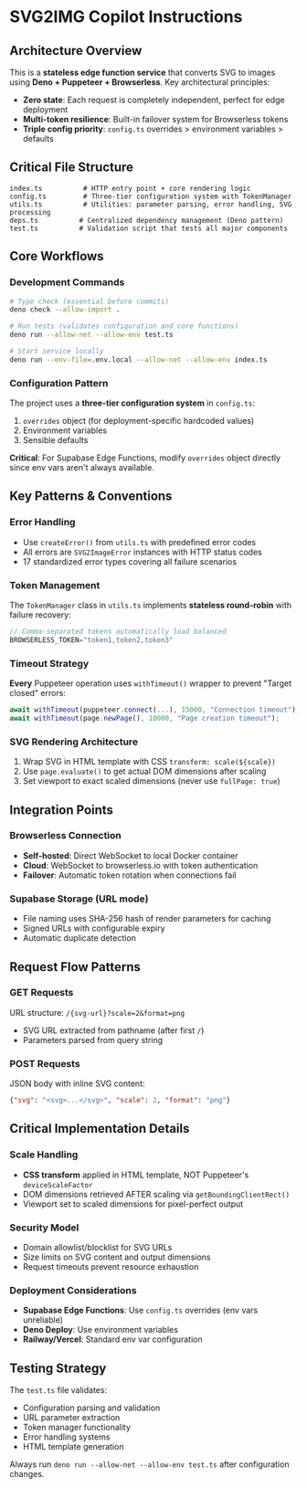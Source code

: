 # SVG2IMG Copilot Instructions

## Architecture Overview

This is a **stateless edge function service** that converts SVG to images using **Deno + Puppeteer + Browserless**. Key architectural principles:

- **Zero state**: Each request is completely independent, perfect for edge deployment
- **Multi-token resilience**: Built-in failover system for Browserless tokens
- **Triple config priority**: `config.ts` overrides > environment variables > defaults

## Critical File Structure

```
index.ts          # HTTP entry point + core rendering logic
config.ts         # Three-tier configuration system with TokenManager
utils.ts          # Utilities: parameter parsing, error handling, SVG processing
deps.ts          # Centralized dependency management (Deno pattern)
test.ts          # Validation script that tests all major components
```

## Core Workflows

### Development Commands
```bash
# Type check (essential before commits)
deno check --allow-import .

# Run tests (validates configuration and core functions)
deno run --allow-net --allow-env test.ts

# Start service locally
deno run --env-file=.env.local --allow-net --allow-env index.ts
```

### Configuration Pattern
The project uses a **three-tier configuration system** in `config.ts`:
1. `overrides` object (for deployment-specific hardcoded values)
2. Environment variables 
3. Sensible defaults

**Critical**: For Supabase Edge Functions, modify `overrides` object directly since env vars aren't always available.

## Key Patterns & Conventions

### Error Handling
- Use `createError()` from `utils.ts` with predefined error codes
- All errors are `SVG2ImageError` instances with HTTP status codes
- 17 standardized error types covering all failure scenarios

### Token Management
The `TokenManager` class in `utils.ts` implements **stateless round-robin** with failure recovery:
```typescript
// Comma-separated tokens automatically load balanced
BROWSERLESS_TOKEN="token1,token2,token3"
```

### Timeout Strategy
**Every** Puppeteer operation uses `withTimeout()` wrapper to prevent "Target closed" errors:
```typescript
await withTimeout(puppeteer.connect(...), 15000, "Connection timeout");
await withTimeout(page.newPage(), 10000, "Page creation timeout");
```

### SVG Rendering Architecture
1. Wrap SVG in HTML template with CSS `transform: scale(${scale})`
2. Use `page.evaluate()` to get actual DOM dimensions after scaling
3. Set viewport to exact scaled dimensions (never use `fullPage: true`)

## Integration Points

### Browserless Connection
- **Self-hosted**: Direct WebSocket to local Docker container
- **Cloud**: WebSocket to browserless.io with token authentication
- **Failover**: Automatic token rotation when connections fail

### Supabase Storage (URL mode)
- File naming uses SHA-256 hash of render parameters for caching
- Signed URLs with configurable expiry
- Automatic duplicate detection

## Request Flow Patterns

### GET Requests
URL structure: `/{svg-url}?scale=2&format=png`
- SVG URL extracted from pathname (after first `/`)
- Parameters parsed from query string

### POST Requests  
JSON body with inline SVG content:
```json
{"svg": "<svg>...</svg>", "scale": 2, "format": "png"}
```

## Critical Implementation Details

### Scale Handling
- **CSS transform** applied in HTML template, NOT Puppeteer's `deviceScaleFactor`
- DOM dimensions retrieved AFTER scaling via `getBoundingClientRect()`
- Viewport set to scaled dimensions for pixel-perfect output

### Security Model
- Domain allowlist/blocklist for SVG URLs
- Size limits on SVG content and output dimensions  
- Request timeouts prevent resource exhaustion

### Deployment Considerations
- **Supabase Edge Functions**: Use `config.ts` overrides (env vars unreliable)
- **Deno Deploy**: Use environment variables  
- **Railway/Vercel**: Standard env var configuration

## Testing Strategy

The `test.ts` file validates:
- Configuration parsing and validation
- URL parameter extraction
- Token manager functionality  
- Error handling systems
- HTML template generation

Always run `deno run --allow-net --allow-env test.ts` after configuration changes.
